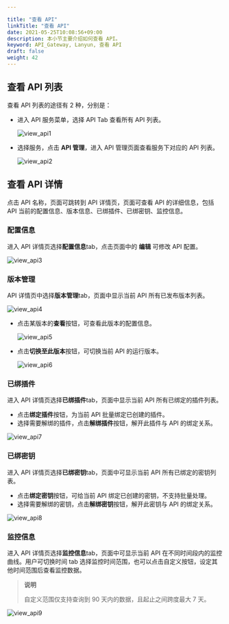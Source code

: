 ```yaml
---

title: "查看 API"
linkTitle: "查看 API"
date: 2021-05-25T10:08:56+09:00
description: 本小节主要介绍如何查看 API。 
keyword: API_Gateway, Lanyun, 查看 API
draft: false
weight: 42
---
```


## 查看 API 列表

查看 API 列表的途径有 2 种，分别是：

- 进入 API 服务菜单，选择 API Tab 查看所有 API 列表。

  ![view_api1](../_images/view_api1.png)

- 选择服务，点击 **API 管理**，进入 API 管理页面查看服务下对应的 API 列表。

  ![view_api2](../_images/view_api2.png)

## 查看 API 详情

点击 API 名称，页面可跳转到 API 详情页，页面可查看 API 的详细信息，包括 API 当前的配置信息、版本信息、已绑插件、已绑密钥、监控信息。

### 配置信息

进入 API 详情页选择**配置信息**tab，点击页面中的 **编辑** 可修改 API 配置。

![view_api3](../_images/view_api3.png)

### 版本管理

API 详情页中选择**版本管理**tab，页面中显示当前 API 所有已发布版本列表。

![view_api4](../_images/view_api4.png)

- 点击某版本的**查看**按钮，可查看此版本的配置信息。

  ![view_api5](../_images/view_api5.png)

- 点击**切换至此版本**按钮，可切换当前 API 的运行版本。

  ![view_api6](../_images/view_api6.png)

### 已绑插件

进入 API 详情页选择**已绑插件**tab，页面中显示当前 API 所有已绑定的插件列表。

- 点击**绑定插件**按钮，为当前 API 批量绑定已创建的插件。
- 选择需要解绑的插件，点击**解绑插件**按钮，解开此插件与 API 的绑定关系。

![view_api7](../_images/view_api7.png)

### 已绑密钥

进入 API 详情页选择**已绑密钥**tab，页面中可显示当前 API 所有已绑定的密钥列表。

- 点击**绑定密钥**按钮，可给当前 API 绑定已创建的密钥，不支持批量处理。
- 选择需要解绑的密钥，点击**解绑密钥**按钮，解开此密钥与 API 的绑定关系。

![view_api8](../_images/view_api8.png)

### 监控信息

进入 API 详情页选择**监控信息**tab，页面中可显示当前 API 在不同时间段内的监控曲线。用户可切换时间 tab 选择监控时间范围，也可以点击自定义按钮，设定其他时间范围后查看监控数据。

> **说明**
>
> 自定义范围仅支持查询到 90 天内的数据，且起止之间跨度最大 7 天。

![view_api9](../_images/view_api9.png)

